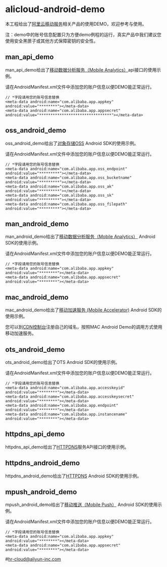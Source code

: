 # alicloud-android-demo

本工程给出了[阿里云移动服务](http://dpa.console.aliyun.com/)相关产品的使用DEMO，欢迎参考与使用。

注：demo中的账号信息配置只为方便demo例程的运行，真实产品中我们建议您使用安全黑匣子或其他方式保障密钥的安全性。

## man_api_demo

man_api_demo给出了[移动数据分析服务（Mobile Analytics）](https://www.aliyun.com/product/man)api接口的使用示例。

请在AndroidManifest.xml文件中添加您的账户信息以便DEMO能正常运行。

```
// *字段请用您的账号信息替换
<meta-data android:name="com.alibaba.app.appkey" android:value="********"></meta-data>
<meta-data android:name="com.alibaba.app.appsecret" android:value="********************************"></meta-data>
```

## oss_android_demo

oss_android_demo给出了[对象存储OSS](https://www.aliyun.com/product/oss) Android SDK的使用示例。

请在AndroidManifest.xml文件中添加您的账户信息以便DEMO能正常运行。

```
// *字段请用您的账号信息替换
<meta-data android:name="com.alibaba.app.oss_endpoint" android:value="*********"></meta-data>
<meta-data android:name="com.alibaba.app.oss_bucketname" android:value="*********"></meta-data>
<meta-data android:name="com.alibaba.app.oss_ak" android:value="*********"></meta-data>
<meta-data android:name="com.alibaba.app.oss_sk" android:value="*********"></meta-data>
<meta-data android:name="com.alibaba.app.oss_filepath" android:value="*********"></meta-data>
```

## man_android_demo

man_android_demo给出了[移动数据分析服务（Mobile Analytics）](https://www.aliyun.com/product/man) Android SDK的使用示例。

请在AndroidManifest.xml文件中添加您的账户信息以便DEMO能正常运行。

```
// *字段请用您的账号信息替换
<meta-data android:name="com.alibaba.app.appkey" android:value="********"></meta-data>
<meta-data android:name="com.alibaba.app.appsecret" android:value="********"></meta-data>
```

## mac_android_demo

mac_android_demo给出了[移动加速服务 (Mobile Accelerator)](https://help.aliyun.com/document_detail/cdn/getting-started/mas/overview.html?spm=5176.product8314936_cdn.6.107.uMNMvV) Android SDK的使用示例。

您可以到[CDN控制台](https://cdn.console.aliyun.com/console/index#/)注册自己的域名，按照MAC Android Demo的调用方式使用移动加速服务。

## ots_android_demo

ots_android_demo给出了OTS Android SDK的使用示例。

请在AndroidManifest.xml文件中添加您的账户信息以便DEMO能正常运行。

```
// *字段请用您的账号信息替换
<meta-data android:name="com.alibaba.app.accesskeyid" android:value="********"></meta-data>
<meta-data android:name="com.alibaba.app.accesskeysecret" android:value="********"></meta-data>
<meta-data android:name="com.alibaba.app.endpoint" android:value="********"></meta-data>
<meta-data android:name="com.alibaba.app.instancename" android:value="********"></meta-data>
```

## httpdns_api_demo

httpdns_api_demo给出了[HTTPDNS](https://www.aliyun.com/product/httpdns)服务API接口的使用示例。

## httpdns_android_demo

httpdns_android_demo给出了[HTTPDNS](https://www.aliyun.com/product/httpdns) Android SDK的使用示例。

## mpush_android_demo

mpush_android_demo给出了[移动推送（Mobile Push）](https://www.aliyun.com/product/cps) Android SDK的使用示例。

请在AndroidManifest.xml文件中添加您的账户信息以便DEMO能正常运行。

```
// *字段请用您的账号信息替换
<meta-data android:name="com.alibaba.app.appkey" android:value="********"></meta-data>
<meta-data android:name="com.alibaba.app.appsecret" android:value="********"></meta-data>
```
#hr-cloud@aliyun-inc.com
